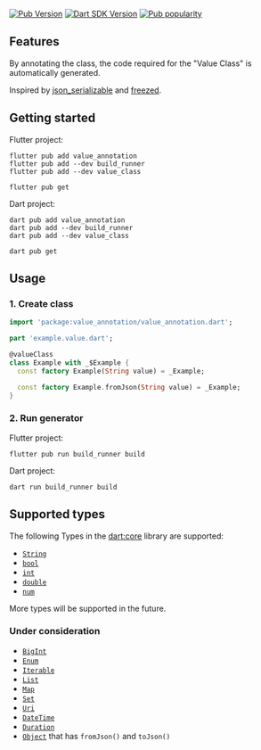 [![Pub Version](https://badgen.net/pub/v/value_class)](https://pub.dev/packages/value_class/)
[![Dart SDK Version](https://badgen.net/pub/sdk-version/value_class)](https://pub.dev/packages/value_class/)
[![Pub popularity](https://badgen.net/pub/popularity/value_class)](https://pub.dev/packages/value_class/score)

## Features

By annotating the class, the code required for the "Value Class" is automatically generated.

Inspired by [json_serializable] and [freezed].

## Getting started

Flutter project:

```shell
flutter pub add value_annotation
flutter pub add --dev build_runner
flutter pub add --dev value_class

flutter pub get
```

Dart project:

```shell
dart pub add value_annotation
dart pub add --dev build_runner
dart pub add --dev value_class

dart pub get
```

## Usage

### 1. Create class

```dart
import 'package:value_annotation/value_annotation.dart';

part 'example.value.dart';

@valueClass
class Example with _$Example {
  const factory Example(String value) = _Example;

  const factory Example.fromJson(String value) = _Example;
}
```

### 2. Run generator

Flutter project:

```shell
flutter pub run build_runner build
```

Dart project:

```shell
dart run build_runner build
```

## Supported types

The following Types in the [dart:core] library are supported:

- [`String`]
- [`bool`]
- [`int`]
- [`double`]
- [`num`]

More types will be supported in the future.

### Under consideration

- [`BigInt`]
- [`Enum`]
- [`Iterable`]
- [`List`]
- [`Map`]
- [`Set`]
- [`Uri`]
- [`DateTime`]
- [`Duration`]
- [`Object`] that has `fromJson()` and `toJson()`

<!-- Links -->
[json_serializable]: https://pub.dev/packages/json_serializable
[freezed]: https://pub.dev/packages/freezed
[dart:core]: https://api.dart.dev/stable/dart-core/dart-core-library.html
[`String`]: https://api.dart.dev/stable/dart-core/String-class.html
[`bool`]: https://api.dart.dev/stable/dart-core/bool-class.html
[`int`]: https://api.dart.dev/stable/dart-core/int-class.html
[`double`]: https://api.dart.dev/stable/dart-core/double-class.html
[`num`]: https://api.dart.dev/stable/dart-core/num-class.html
[`BigInt`]: https://api.dart.dev/stable/dart-core/BigInt-class.html
[`Enum`]: https://api.dart.dev/stable/dart-core/Enum-class.html
[`Iterable`]: https://api.dart.dev/stable/dart-core/Iterable-class.html
[`List`]: https://api.dart.dev/stable/dart-core/List-class.html
[`Map`]: https://api.dart.dev/stable/dart-core/Map-class.html
[`Set`]: https://api.dart.dev/stable/dart-core/Set-class.html
[`Uri`]: https://api.dart.dev/stable/dart-core/Uri-class.html
[`DateTime`]: https://api.dart.dev/stable/dart-core/DateTime-class.html
[`Duration`]: https://api.dart.dev/stable/dart-core/Duration-class.html
[`Object`]: https://api.dart.dev/stable/dart-core/Object-class.html

